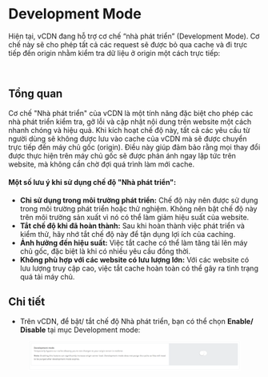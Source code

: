 # Development Mode

Hiện tại, vCDN đang hỗ trợ cơ chế “nhà phát triển” (Development Mode). Cơ chế này sẽ cho phép tất cả các request sẽ được bỏ qua cache và đi trực tiếp đến origin nhằm kiểm tra dữ liệu ở origin một cách trực tiếp:

<figure><img src="../../.gitbook/assets/image (237).png" alt=""><figcaption></figcaption></figure>

## Tổng quan

Cơ chế "Nhà phát triển" của vCDN là một tính năng đặc biệt cho phép các nhà phát triển kiểm tra, gỡ lỗi và cập nhật nội dung trên website một cách nhanh chóng và hiệu quả. Khi kích hoạt chế độ này, tất cả các yêu cầu từ người dùng sẽ không được lưu vào cache của vCDN mà sẽ được chuyển trực tiếp đến máy chủ gốc (origin). Điều này giúp đảm bảo rằng mọi thay đổi được thực hiện trên máy chủ gốc sẽ được phản ánh ngay lập tức trên website, mà không cần chờ đợi quá trình làm mới cache.

#### Một số lưu ý khi sử dụng chế độ "Nhà phát triển":

* **Chỉ sử dụng trong môi trường phát triển:** Chế độ này nên được sử dụng trong môi trường phát triển hoặc thử nghiệm. Không nên bật chế độ này trên môi trường sản xuất vì nó có thể làm giảm hiệu suất của website.
* **Tắt chế độ khi đã hoàn thành:** Sau khi hoàn thành việc phát triển và kiểm thử, hãy nhớ tắt chế độ này để tận dụng lợi ích của caching.
* **Ảnh hưởng đến hiệu suất:** Việc tắt cache có thể làm tăng tải lên máy chủ gốc, đặc biệt là khi có nhiều yêu cầu đồng thời.
* **Không phù hợp với các website có lưu lượng lớn:** Với các website có lưu lượng truy cập cao, việc tắt cache hoàn toàn có thể gây ra tình trạng quá tải máy chủ.

## Chi tiết

* Trên vCDN, để bật/ tắt chế độ Nhà phát triển, bạn có thể chọn **Enable/ Disable** tại mục Development mode:

<figure><img src="../../.gitbook/assets/image (8) (1) (1) (1) (1) (1) (1) (1).png" alt=""><figcaption></figcaption></figure>
